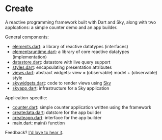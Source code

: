 # Create

A reactive programming framework built with Dart and Sky,
along with two applcations: a simple counter demo and an app builder.

General components:
- [elements.dart](https://github.com/domokit/create/blob/master/lib/elements.dart):
  a library of reactive datatypes (interfaces)
- [elementsruntime.dart](https://github.com/domokit/create/blob/master/lib/elementsruntime.dart):
  a library of core reactive datatypes (implementation)
- [datastore.dart](https://github.com/domokit/create/blob/master/lib/datastore.dart):
  datastore with live query support
- [styles.dart](https://github.com/domokit/create/blob/master/lib/styles.dart):
  encapsulating presentation attributes
- [views.dart](https://github.com/domokit/create/blob/master/lib/views.dart):
  abstract widgets: view = (observable) model + (observable) style
- [skywidgets.dart](https://github.com/domokit/create/blob/master/lib/skywidgets.dart):
  code to render views using [Sky](https://github.com/domokit/sky_engine)
- [skyapp.dart](https://github.com/domokit/create/blob/master/lib/skyapp.dart):
  infrastructure for a Sky application

Application-specific:
- [counter.dart](https://github.com/domokit/create/blob/master/lib/counter.dart):
  simple counter application written using the framework
- [createdata.dart](https://github.com/domokit/create/blob/master/lib/createdata.dart):
  datstore for the app builder
- [createapp.dart](https://github.com/domokit/create/blob/master/lib/createapp.dart):
  interface for the app builder
- [main.dart](https://github.com/domokit/create/blob/master/lib/main.dart):
  main() function

Feedback? [I'd love to hear it](mailto:dynin@google.com).
